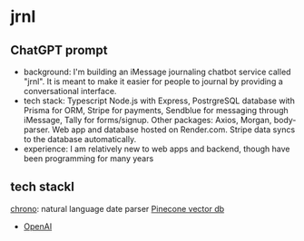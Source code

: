 # jrnl

## ChatGPT prompt

- background: I'm building an iMessage journaling chatbot service called "jrnl". It is meant to make it easier for people to journal by providing a conversational interface.
- tech stack: Typescript Node.js with Express, PostrgreSQL database with Prisma for ORM, Stripe for payments, Sendblue for messaging through iMessage, Tally for forms/signup. Other packages: Axios, Morgan, body-parser. Web app and database hosted on Render.com. Stripe data syncs to the database automatically.
- experience: I am relatively new to web apps and backend, though have been programming for many years

## tech stackl

[chrono](https://github.com/wanasit/chrono): natural language date parser
[Pinecone vector db](https://docs.pinecone.io/docs/node-client)
- [OpenAI](https://docs.pinecone.io/docs/openai)